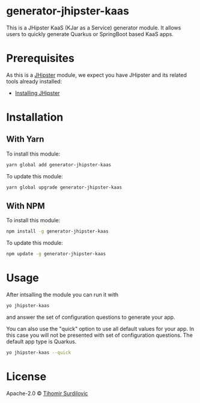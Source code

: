 # generator-jhipster-kaas

This is a JHipster KaaS (KJar as a Service) generator module.
It allows users to quickly generate Quarkus or SpringBoot based KaaS apps.

# Prerequisites

As this is a [JHipster](http://jhipster.github.io/) module, we expect you have JHipster and its related tools already installed:

-   [Installing JHipster](https://jhipster.github.io/installation.html)

# Installation

## With Yarn

To install this module:

```bash
yarn global add generator-jhipster-kaas
```

To update this module:

```bash
yarn global upgrade generator-jhipster-kaas
```

## With NPM

To install this module:

```bash
npm install -g generator-jhipster-kaas
```

To update this module:

```bash
npm update -g generator-jhipster-kaas
```

# Usage

After intsalling the module you can run it with

```bash
yo jhipster-kaas
```

and answer the set of configuration questions to generate your app.

You can also use the "quick" option to use all default values for your
app. In this case you will not be presented with set of configuration questions.
The default app type is Quarkus.

```bash
yo jhipster-kaas --quick
```

# License

Apache-2.0 © [Tihomir Surdilovic]()
